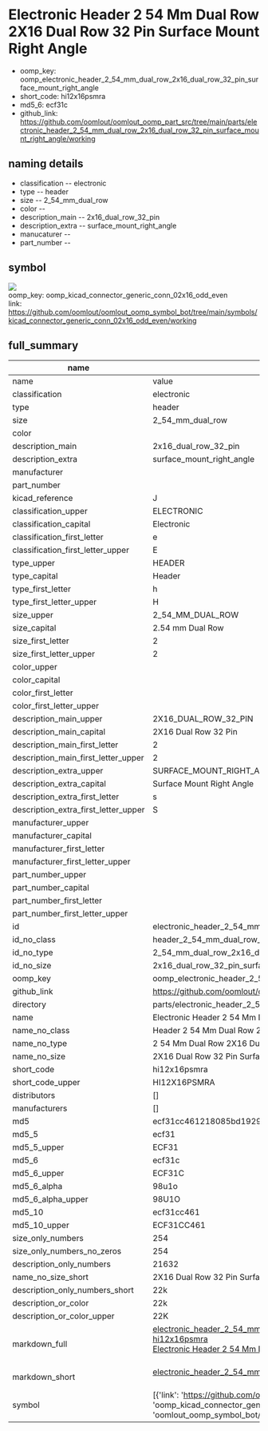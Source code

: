 # Electronic Header 2 54 Mm Dual Row 2X16 Dual Row 32 Pin Surface Mount Right Angle

  
* oomp_key: oomp_electronic_header_2_54_mm_dual_row_2x16_dual_row_32_pin_surface_mount_right_angle 
* short_code: hi12x16psmra
* md5_6: ecf31c  
* github_link: https://github.com/oomlout/oomlout_oomp_part_src/tree/main/parts/electronic_header_2_54_mm_dual_row_2x16_dual_row_32_pin_surface_mount_right_angle/working  
## naming details
* classification -- electronic
* type -- header
* size -- 2_54_mm_dual_row
* color -- 
* description_main -- 2x16_dual_row_32_pin
* description_extra -- surface_mount_right_angle
* manucaturer -- 
* part_number -- 



## symbol

![](symbol/{index}}/working/working_600.png)  
oomp_key: oomp_kicad_connector_generic_conn_02x16_odd_even  
link: https://github.com/oomlout/oomlout_oomp_symbol_bot/tree/main/symbols/kicad_connector_generic_conn_02x16_odd_even/working  


## full_summary
| name | value | 
| --- | --- | 
| name | value | 
| classification | electronic | 
| type | header | 
| size | 2_54_mm_dual_row | 
| color |  | 
| description_main | 2x16_dual_row_32_pin | 
| description_extra | surface_mount_right_angle | 
| manufacturer |  | 
| part_number |  | 
| kicad_reference | J | 
| classification_upper | ELECTRONIC | 
| classification_capital | Electronic | 
| classification_first_letter | e | 
| classification_first_letter_upper | E | 
| type_upper | HEADER | 
| type_capital | Header | 
| type_first_letter | h | 
| type_first_letter_upper | H | 
| size_upper | 2_54_MM_DUAL_ROW | 
| size_capital | 2.54 mm Dual Row | 
| size_first_letter | 2 | 
| size_first_letter_upper | 2 | 
| color_upper |  | 
| color_capital |  | 
| color_first_letter |  | 
| color_first_letter_upper |  | 
| description_main_upper | 2X16_DUAL_ROW_32_PIN | 
| description_main_capital | 2X16 Dual Row 32 Pin | 
| description_main_first_letter | 2 | 
| description_main_first_letter_upper | 2 | 
| description_extra_upper | SURFACE_MOUNT_RIGHT_ANGLE | 
| description_extra_capital | Surface Mount Right Angle | 
| description_extra_first_letter | s | 
| description_extra_first_letter_upper | S | 
| manufacturer_upper |  | 
| manufacturer_capital |  | 
| manufacturer_first_letter |  | 
| manufacturer_first_letter_upper |  | 
| part_number_upper |  | 
| part_number_capital |  | 
| part_number_first_letter |  | 
| part_number_first_letter_upper |  | 
| id | electronic_header_2_54_mm_dual_row_2x16_dual_row_32_pin_surface_mount_right_angle | 
| id_no_class | header_2_54_mm_dual_row_2x16_dual_row_32_pin_surface_mount_right_angle | 
| id_no_type | 2_54_mm_dual_row_2x16_dual_row_32_pin_surface_mount_right_angle | 
| id_no_size | 2x16_dual_row_32_pin_surface_mount_right_angle | 
| oomp_key | oomp_electronic_header_2_54_mm_dual_row_2x16_dual_row_32_pin_surface_mount_right_angle | 
| github_link | https://github.com/oomlout/oomlout_oomp_part_src/tree/main/parts/electronic_header_2_54_mm_dual_row_2x16_dual_row_32_pin_surface_mount_right_angle/working | 
| directory | parts/electronic_header_2_54_mm_dual_row_2x16_dual_row_32_pin_surface_mount_right_angle | 
| name | Electronic Header 2 54 Mm Dual Row 2X16 Dual Row 32 Pin Surface Mount Right Angle | 
| name_no_class | Header 2 54 Mm Dual Row 2X16 Dual Row 32 Pin Surface Mount Right Angle | 
| name_no_type | 2 54 Mm Dual Row 2X16 Dual Row 32 Pin Surface Mount Right Angle | 
| name_no_size | 2X16 Dual Row 32 Pin Surface Mount Right Angle | 
| short_code | hi12x16psmra | 
| short_code_upper | HI12X16PSMRA | 
| distributors | [] | 
| manufacturers | [] | 
| md5 | ecf31cc461218085bd19299d1fd93a51 | 
| md5_5 | ecf31 | 
| md5_5_upper | ECF31 | 
| md5_6 | ecf31c | 
| md5_6_upper | ECF31C | 
| md5_6_alpha | 98u1o | 
| md5_6_alpha_upper | 98U1O | 
| md5_10 | ecf31cc461 | 
| md5_10_upper | ECF31CC461 | 
| size_only_numbers | 254 | 
| size_only_numbers_no_zeros | 254 | 
| description_only_numbers | 21632 | 
| name_no_size_short | 2X16 Dual Row 32 Pin Surface Mount Right Angle | 
| description_only_numbers_short | 22k | 
| description_or_color | 22k | 
| description_or_color_upper | 22K | 
| markdown_full | [electronic_header_2_54_mm_dual_row_2x16_dual_row_32_pin_surface_mount_right_angle](https://github.com/oomlout/oomlout_oomp_part_src/tree/main/parts/electronic_header_2_54_mm_dual_row_2x16_dual_row_32_pin_surface_mount_right_angle/working)<br>[hi12x16psmra](https://github.com/oomlout/oomlout_oomp_part_src/tree/main/parts/electronic_header_2_54_mm_dual_row_2x16_dual_row_32_pin_surface_mount_right_angle/working)<br>[Electronic Header 2 54 Mm Dual Row 2X16 Dual Row 32 Pin Surface Mount Right Angle](https://github.com/oomlout/oomlout_oomp_part_src/tree/main/parts/electronic_header_2_54_mm_dual_row_2x16_dual_row_32_pin_surface_mount_right_angle/working)<br><br> | 
| markdown_short | [electronic_header_2_54_mm_dual_row_2x16_dual_row_32_pin_surface_mount_right_angle](https://github.com/oomlout/oomlout_oomp_part_src/tree/main/parts/electronic_header_2_54_mm_dual_row_2x16_dual_row_32_pin_surface_mount_right_angle/working)<br><br> | 
| symbol | [{'link': 'https://github.com/oomlout/oomlout_oomp_symbol_bot/tree/main/symbols/kicad_connector_generic_conn_02x16_odd_even', 'oomp_key': 'oomp_kicad_connector_generic_conn_02x16_odd_even', 'directory': 'oomlout_oomp_symbol_bot/symbols/kicad_connector_generic_conn_02x16_odd_even//working/working.kicad_sym', 'index': 0}] | 

